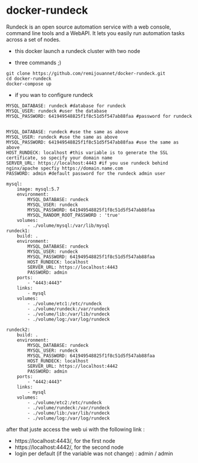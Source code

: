 # docker-rundeck

Rundeck is an open source automation service with a web console, command line tools and a WebAPI. It lets you easily run automation tasks across a set of nodes.

* this docker launch a rundeck cluster with two node

* three commands ;)

```
git clone https://github.com/remijouannet/docker-rundeck.git
cd docker-rundeck
docker-compose up
```


* if you wan to configure rundeck

```
MYSQL_DATABASE: rundeck #database for rundeck
MYSQL_USER: rundeck #user the database
MYSQL_PASSWORD: 641949548825f1f8c51d5f547ab88faa #password for rundeck


MYSQL_DATABASE: rundeck #use the same as above
MYSQL_USER: rundeck #use the same as above
MYSQL_PASSWORD: 641949548825f1f8c51d5f547ab88faa #use the same as above
HOST_RUNDECK: localhost #this variable is to generate the SSL certificate, so specify your domain name
SERVER_URL: https://localhost:4443 #if you use rundeck behind nginx/apache specfiy https://domain.name.com
PASSWORD: admin #default password for the rundeck admin user
```


```
mysql:
    image: mysql:5.7
    environment:
        MYSQL_DATABASE: rundeck
        MYSQL_USER: rundeck
        MYSQL_PASSWORD: 641949548825f1f8c51d5f547ab88faa
        MYSQL_RANDOM_ROOT_PASSWORD : 'true'
    volumes:
        - ./volume/mysql:/var/lib/mysql
rundeck1:
    build: .
    environment:
        MYSQL_DATABASE: rundeck
        MYSQL_USER: rundeck
        MYSQL_PASSWORD: 641949548825f1f8c51d5f547ab88faa
        HOST_RUNDECK: localhost
        SERVER_URL: https://localhost:4443
        PASSWORD: admin
    ports:
        - "4443:4443"
    links:
        - mysql
    volumes:
        - ./volume/etc1:/etc/rundeck
        - ./volume/rundeck:/var/rundeck
        - ./volume/lib:/var/lib/rundeck
        - ./volume/log:/var/log/rundeck

rundeck2:
    build: .
    environment:
        MYSQL_DATABASE: rundeck
        MYSQL_USER: rundeck
        MYSQL_PASSWORD: 641949548825f1f8c51d5f547ab88faa
        HOST_RUNDECK: localhost
        SERVER_URL: https://localhost:4442
        PASSWORD: admin
    ports:
        - "4442:4443"
    links:
        - mysql
    volumes:
        - ./volume/etc2:/etc/rundeck
        - ./volume/rundeck:/var/rundeck
        - ./volume/lib:/var/lib/rundeck
        - ./volume/log:/var/log/rundeck

```



after that juste access the web ui with the following link :
* https://localhost:4443/, for the first node
* https://localhost:4442/, for the second node
* login per default (if the variable was not change) : admin / admin
